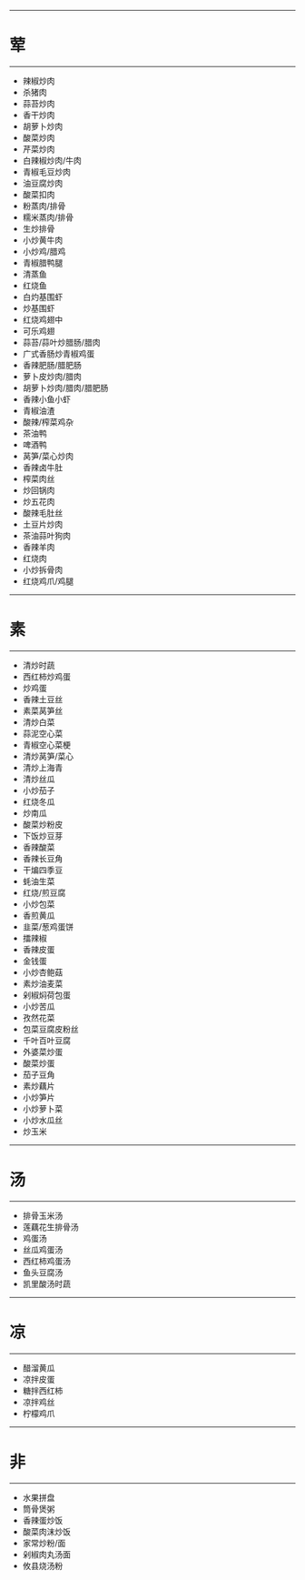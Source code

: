 -----
# 荤
-----

* 辣椒炒肉
* 杀猪肉
* 蒜苔炒肉
* 香干炒肉
* 胡萝卜炒肉
* 酸菜炒肉
* 芹菜炒肉
* 白辣椒炒肉/牛肉
* 青椒毛豆炒肉
* 油豆腐炒肉
* 酸菜扣肉
* 粉蒸肉/排骨
* 糯米蒸肉/排骨
* 生炒排骨
* 小炒黄牛肉
* 小炒鸡/腊鸡
* 青椒腊鸭腿
* 清蒸鱼
* 红烧鱼
* 白灼基围虾
* 炒基围虾
* 红烧鸡翅中
* 可乐鸡翅
* 蒜苔/蒜叶炒腊肠/腊肉
* 广式香肠炒青椒鸡蛋
* 香辣肥肠/腊肥肠
* 萝卜皮炒肉/腊肉
* 胡萝卜炒肉/腊肉/腊肥肠
* 香辣小鱼小虾
* 青椒油渣
* 酸辣/榨菜鸡杂
* 茶油鸭
* 啤酒鸭
* 莴笋/菜心炒肉
* 香辣卤牛肚
* 榨菜肉丝
* 炒回锅肉
* 炒五花肉
* 酸辣毛肚丝
* 土豆片炒肉
* 茶油蒜叶狗肉
* 香辣羊肉
* 红烧肉
* 小炒拆骨肉
* 红烧鸡爪/鸡腿

-----
# 素
-----

* 清炒时蔬
* 西红柿炒鸡蛋
* 炒鸡蛋
* 香辣土豆丝
* 素菜莴笋丝
* 清炒白菜
* 蒜泥空心菜
* 青椒空心菜梗
* 清炒莴笋/菜心
* 清炒上海青
* 清炒丝瓜
* 小炒茄子
* 红烧冬瓜
* 炒南瓜
* 酸菜炒粉皮
* 下饭炒豆芽
* 香辣酸菜
* 香辣长豆角
* 干煸四季豆
* 蚝油生菜
* 红烧/煎豆腐
* 小炒包菜
* 香煎黄瓜
* 韭菜/葱鸡蛋饼
* 擂辣椒
* 香辣皮蛋
* 金钱蛋
* 小炒杏鲍菇
* 素炒油麦菜
* 剁椒焖荷包蛋
* 小炒苦瓜
* 孜然花菜
* 包菜豆腐皮粉丝
* 千叶百叶豆腐
* 外婆菜炒蛋
* 酸菜炒蛋
* 茄子豆角
* 素炒藕片
* 小炒笋片
* 小炒萝卜菜
* 小炒水瓜丝
* 炒玉米

-----
# 汤
-----

* 排骨玉米汤
* 莲藕花生排骨汤
* 鸡蛋汤
* 丝瓜鸡蛋汤
* 西红柿鸡蛋汤
* 鱼头豆腐汤
* 凯里酸汤时蔬

-----
# 凉
-----

* 醋溜黄瓜
* 凉拌皮蛋
* 糖拌西红柿
* 凉拌鸡丝
* 柠檬鸡爪

-----
# 非
-----

* 水果拼盘
* 筒骨煲粥
* 香辣蛋炒饭
* 酸菜肉沫炒饭
* 家常炒粉/面
* 剁椒肉丸汤面
* 攸县烧汤粉
